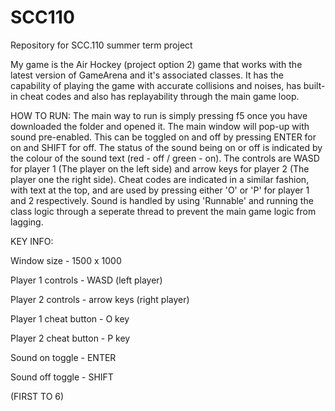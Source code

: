 # SCC110
Repository for SCC.110 summer term project

My game is the Air Hockey (project option 2) game that works with the latest version of GameArena and it's associated classes. It has the capability of playing the game with accurate collisions and noises, has built-in cheat codes and also has replayability through the main game loop. 

HOW TO RUN:
The main way to run is simply pressing f5 once you have downloaded the folder and opened it. The main window will pop-up with sound pre-enabled. This can be toggled on and off by pressing ENTER for on and SHIFT for off. The status of the sound being on or off is indicated by the colour of the sound text (red - off / green - on). The controls are WASD for player 1 (The player on the left side) and arrow keys for player 2 (The player one the right side). Cheat codes are indicated in a similar fashion, with text at the top, and are used by pressing either 'O' or 'P' for player 1 and 2 respectively. Sound is handled by using 'Runnable' and running the class logic through a seperate thread to prevent the main game logic from lagging.

KEY INFO:

Window size - 1500 x 1000 

Player 1 controls - WASD (left player)

Player 2 controls - arrow keys (right player)

Player 1 cheat button - O key

Player 2 cheat button - P key

Sound on toggle - ENTER

Sound off toggle - SHIFT

(FIRST TO 6)



